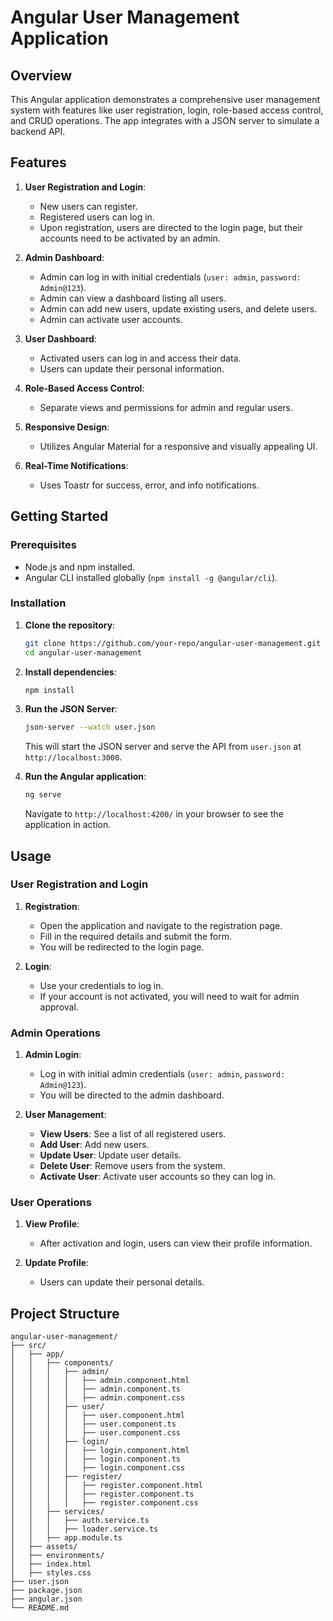 # Angular User Management Application

## Overview

This Angular application demonstrates a comprehensive user management system with features like user registration, login, role-based access control, and CRUD operations. The app integrates with a JSON server to simulate a backend API.

## Features

1. **User Registration and Login**:
   - New users can register.
   - Registered users can log in.
   - Upon registration, users are directed to the login page, but their accounts need to be activated by an admin.

2. **Admin Dashboard**:
   - Admin can log in with initial credentials (`user: admin`, `password: Admin@123`).
   - Admin can view a dashboard listing all users.
   - Admin can add new users, update existing users, and delete users.
   - Admin can activate user accounts.

3. **User Dashboard**:
   - Activated users can log in and access their data.
   - Users can update their personal information.

4. **Role-Based Access Control**:
   - Separate views and permissions for admin and regular users.

5. **Responsive Design**:
   - Utilizes Angular Material for a responsive and visually appealing UI.

6. **Real-Time Notifications**:
   - Uses Toastr for success, error, and info notifications.

## Getting Started

### Prerequisites

- Node.js and npm installed.
- Angular CLI installed globally (`npm install -g @angular/cli`).

### Installation

1. **Clone the repository**:
   ```bash
   git clone https://github.com/your-repo/angular-user-management.git
   cd angular-user-management
   ```

2. **Install dependencies**:
   ```bash
   npm install
   ```

3. **Run the JSON Server**:
   ```bash
   json-server --watch user.json
   ```
   This will start the JSON server and serve the API from `user.json` at `http://localhost:3000`.

4. **Run the Angular application**:
   ```bash
   ng serve
   ```
   Navigate to `http://localhost:4200/` in your browser to see the application in action.

## Usage

### User Registration and Login

1. **Registration**:
   - Open the application and navigate to the registration page.
   - Fill in the required details and submit the form.
   - You will be redirected to the login page.

2. **Login**:
   - Use your credentials to log in.
   - If your account is not activated, you will need to wait for admin approval.

### Admin Operations

1. **Admin Login**:
   - Log in with initial admin credentials (`user: admin`, `password: Admin@123`).
   - You will be directed to the admin dashboard.

2. **User Management**:
   - **View Users**: See a list of all registered users.
   - **Add User**: Add new users.
   - **Update User**: Update user details.
   - **Delete User**: Remove users from the system.
   - **Activate User**: Activate user accounts so they can log in.

### User Operations

1. **View Profile**:
   - After activation and login, users can view their profile information.

2. **Update Profile**:
   - Users can update their personal details.

## Project Structure

```plaintext
angular-user-management/
├── src/
│   ├── app/
│   │   ├── components/
│   │   │   ├── admin/
│   │   │   │   ├── admin.component.html
│   │   │   │   ├── admin.component.ts
│   │   │   │   ├── admin.component.css
│   │   │   ├── user/
│   │   │   │   ├── user.component.html
│   │   │   │   ├── user.component.ts
│   │   │   │   ├── user.component.css
│   │   │   ├── login/
│   │   │   │   ├── login.component.html
│   │   │   │   ├── login.component.ts
│   │   │   │   ├── login.component.css
│   │   │   ├── register/
│   │   │   │   ├── register.component.html
│   │   │   │   ├── register.component.ts
│   │   │   │   ├── register.component.css
│   │   ├── services/
│   │   │   ├── auth.service.ts
│   │   │   ├── loader.service.ts
│   │   ├── app.module.ts
│   ├── assets/
│   ├── environments/
│   ├── index.html
│   ├── styles.css
├── user.json
├── package.json
├── angular.json
└── README.md
```
